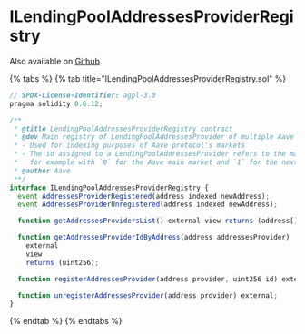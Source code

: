 # ILendingPoolAddressesProviderRegistry

Also available on [Github](https://github.com/aave/protocol-v2/blob/ice/mainnet-deployment-03-12-2020/contracts/interfaces/ILendingPoolAddressesProviderRegistry.sol).

{% tabs %}
{% tab title="ILendingPoolAddressesProviderRegistry.sol" %}
```javascript
// SPDX-License-Identifier: agpl-3.0
pragma solidity 0.6.12;

/**
 * @title LendingPoolAddressesProviderRegistry contract
 * @dev Main registry of LendingPoolAddressesProvider of multiple Aave protocol's markets
 * - Used for indexing purposes of Aave protocol's markets
 * - The id assigned to a LendingPoolAddressesProvider refers to the market it is connected with,
 *   for example with `0` for the Aave main market and `1` for the next created
 * @author Aave
 **/
interface ILendingPoolAddressesProviderRegistry {
  event AddressesProviderRegistered(address indexed newAddress);
  event AddressesProviderUnregistered(address indexed newAddress);

  function getAddressesProvidersList() external view returns (address[] memory);

  function getAddressesProviderIdByAddress(address addressesProvider)
    external
    view
    returns (uint256);

  function registerAddressesProvider(address provider, uint256 id) external;

  function unregisterAddressesProvider(address provider) external;
}

```
{% endtab %}
{% endtabs %}
